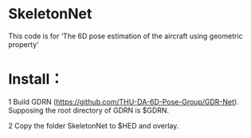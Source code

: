 # SkeletonNet

This code is for ‘The 6D pose estimation of the aircraft using geometric property’


# Install：

1 Build GDRN (https://github.com/THU-DA-6D-Pose-Group/GDR-Net). Supposing the root directory of GDRN is $GDRN.

2 Copy the folder SkeletonNet to $HED and overlay.
